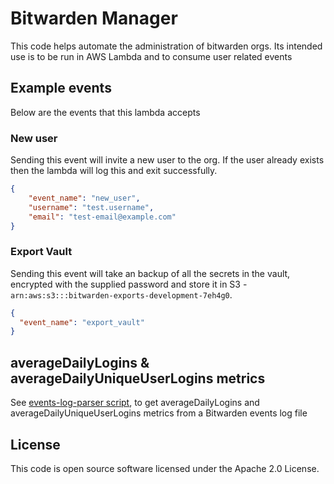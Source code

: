 # Bitwarden Manager

This code helps automate the administration of bitwarden orgs.
Its intended use is to be run in AWS Lambda and to consume user related events

## Example events

Below are the events that this lambda accepts  

### New user

Sending this event will invite a new user to the org.
If the user already exists then the lambda will log this and exit successfully.

```json
{
    "event_name": "new_user",
    "username": "test.username",
    "email": "test-email@example.com"
}
```

### Export Vault

Sending this event will take an backup of all the secrets in the vault, encrypted with the supplied password
and store it in S3 - `arn:aws:s3:::bitwarden-exports-development-7eh4g0`.

```json
{
  "event_name": "export_vault"
}
```

## averageDailyLogins & averageDailyUniqueUserLogins metrics

See [events-log-parser script](scripts/events-log-parser/README.md), to get averageDailyLogins and
averageDailyUniqueUserLogins metrics from a Bitwarden events log file

## License

This code is open source software licensed under the Apache 2.0 License.
